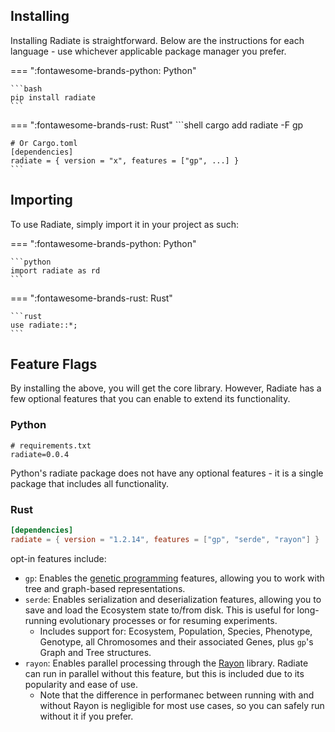 
## Installing

Installing Radiate is straightforward. Below are the instructions for each language - use whichever applicable package manager you prefer.

=== ":fontawesome-brands-python: Python"

    ```bash
    pip install radiate
    ```

=== ":fontawesome-brands-rust: Rust"
    ```shell
    cargo add radiate -F gp

    # Or Cargo.toml
    [dependencies]
    radiate = { version = "x", features = ["gp", ...] }
    ```

## Importing

To use Radiate, simply import it in your project as such:

=== ":fontawesome-brands-python: Python"

    ```python
    import radiate as rd
    ```

=== ":fontawesome-brands-rust: Rust"

    ```rust
    use radiate::*;
    ```

## Feature Flags

By installing the above, you will get the core library. However, Radiate has a few optional features that you can enable to extend its functionality.

### Python

```text
# requirements.txt
radiate=0.0.4
```

Python's radiate package does not have any optional features - it is a single package that includes all functionality.

### Rust

```toml
[dependencies]
radiate = { version = "1.2.14", features = ["gp", "serde", "rayon"] }
```

opt-in features include:

- `gp`: Enables the [genetic programming](https://en.wikipedia.org/wiki/Genetic_programming#:~:text=In%20artificial%20intelligence%2C%20genetic%20programming,to%20the%20population%20of%20programs.) features, allowing you to work with tree and graph-based representations.
- `serde`: Enables serialization and deserialization features, allowing you to save and load the Ecosystem state to/from disk. This is useful for long-running evolutionary processes or for resuming experiments.
    * Includes support for: Ecosystem, Population, Species, Phenotype, Genotype, all Chromosomes and their associated Genes, plus `gp`'s Graph<T> and Tree<T> structures.
- `rayon`: Enables parallel processing through the [Rayon](https://docs.rs/rayon/latest/rayon/) library. Radiate can run in parallel without this feature, but this is included due to its popularity and ease of use. 
    * Note that the difference in performanec between running with and without Rayon is negligible for most use cases, so you can safely run without it if you prefer.

    